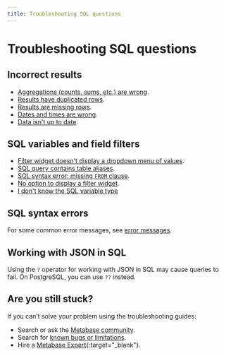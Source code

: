 ```yaml
---
title: Troubleshooting SQL questions
---
```


# Troubleshooting SQL questions

## Incorrect results

- [Aggregations (counts, sums, etc.) are wrong](https://www.metabase.com/learn/sql/debugging-sql/sql-logic#aggregated-results-counts-sums-etc-are-wrong).
- [Results have duplicated rows](https://www.metabase.com/learn/sql/debugging-sql/sql-logic-duplicated-data).
- [Results are missing rows](https://www.metabase.com/learn/sql/debugging-sql/sql-logic-missing-data).
- [Dates and times are wrong](./timezones.md).
- [Data isn't up to date](./sync-fingerprint-scan.md).

## SQL variables and field filters

- [Filter widget doesn't display a dropdown menu of values](../data-modeling/metadata-editing.md#changing-a-search-box-filter-to-a-dropdown-filter).
- [SQL query contains table aliases](../questions/native-editor/sql-parameters.md#field-filters-dont-work-with-table-aliases).
- [SQL syntax error: missing `FROM` clause](../questions/native-editor/sql-parameters.md#field-filters-must-be-connected-to-database-fields-included-in-the-query).
- [No option to display a filter widget](../questions/native-editor/sql-parameters.md#field-filters-are-only-compatible-with-certain-types).
- [I don't know the SQL variable type](https://www.metabase.com/learn/metabase-basics/querying-and-dashboards/sql-in-metabase/sql-variables)

## SQL syntax errors

For some common error messages, see [error messages](./error-message.md).

## Working with JSON in SQL

Using the `?` operator for working with JSON in SQL may cause queries to fail. On PostgreSQL, you can use `??` instead.

## Are you still stuck?

If you can’t solve your problem using the troubleshooting guides:

- Search or ask the [Metabase community](https://discourse.metabase.com/).
- Search for [known bugs or limitations](./known-issues.md).
- Hire a [Metabase Expert](https://www.metabase.com/partners/){:target="\_blank"}.
